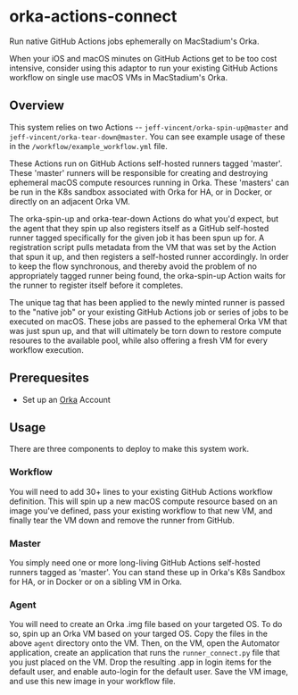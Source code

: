 # orka-actions-connect

Run native GitHub Actions jobs ephemerally on MacStadium's Orka.  

When your iOS and macOS minutes on GitHub Actions get to be too cost intensive, consider using this adaptor to run your existing GitHub Actions workflow on single use macOS VMs in MacStadium's Orka. 

## Overview

This system relies on two Actions -- `jeff-vincent/orka-spin-up@master` and `jeff-vincent/orka-tear-down@master`. You can see example usage of these in the `/workflow/example_workflow.yml` file.

These Actions run on GitHub Actions self-hosted runners tagged 'master'. These 'master' runners will be responsible for creating and destroying ephemeral macOS compute resources running in Orka. These 'masters' can be run in the K8s sandbox associated with Orka for HA, or in Docker, or directly on an adjacent Orka VM. 

The orka-spin-up and orka-tear-down Actions do what you'd expect, but the agent that they spin up also registers itself as a GitHub self-hosted runner tagged specifically for the given job it has been spun up for. A registration script pulls metadata from the VM that was set by the Action that spun it up, and then registers a self-hosted runner accordingly. In order to keep the flow synchronous, and thereby avoid the problem of no appropriately tagged runner being found, the orka-spin-up Action waits for the runner to register itself before it completes. 

The unique tag that has been applied to the newly minted runner is passed to the "native job" or your existing GitHub Actions job or series of jobs to be executed on macOS. These jobs are passed to the ephemeral Orka VM that was just spun up, and that will ultimately be torn down to restore compute resoures to the available pool, while also offering a fresh VM for every workflow execution.


## Prerequesites

- Set up an [Orka](https://orkadocs.macstadium.com/docs) Account

## Usage

There are three components to deploy to make this system work.

### Workflow

You will need to add 30+ lines to your existing GitHub Actions workflow definition. This will spin up a new macOS compute resource based on an image you've defined, pass your existing workflow to that new VM, and finally tear the VM down and remove the runner from GitHub.

### Master

You simply need one or more long-living GitHub Actions self-hosted runners tagged as 'master'. You can stand these up in Orka's K8s Sandbox for HA, or in Docker or on a sibling VM in Orka.

### Agent

You will need to create an Orka .img file based on your targeted OS. To do so, spin up an Orka VM based on your targed OS. Copy the files in the above `agent` directory onto the VM. Then, on the VM, open the Automator application, create an application that runs the `runner_connect.py` file that you just placed on the VM. Drop the resulting .app in login items for the default user, and enable auto-login for the default user. Save the VM image, and use this new image in your workflow file.
